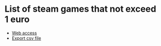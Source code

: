 # List of steam games that not exceed 1 euro

- [Web access](https://libkhadir.github.io/1euro-1game/)
- [Export csv file](https://github.com/libkhadir/1euro-1game/blob/main/export.csv)
